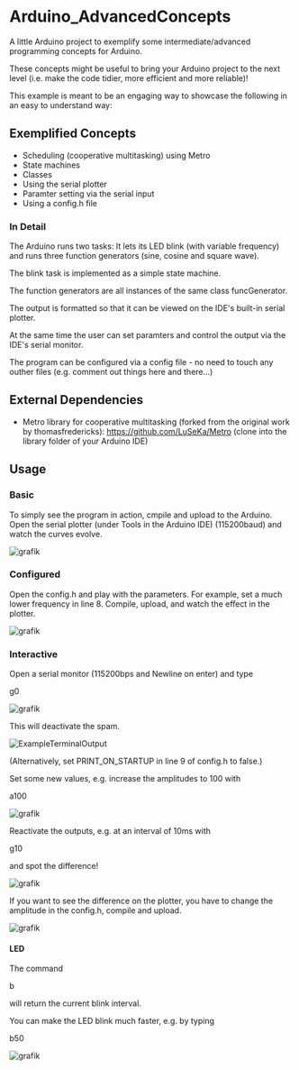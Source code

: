 # Arduino_AdvancedConcepts
A little Arduino project to exemplify some intermediate/advanced programming concepts for Arduino.

These concepts might be useful to bring your Arduino project to the next level (i.e. make the code tidier, more efficient and more reliable)!

This example is meant to be an engaging way to showcase the following in an easy to understand way:

## Exemplified Concepts
* Scheduling (cooperative multitasking) using Metro
* State machines
* Classes
* Using the serial plotter
* Paramter setting via the serial input
* Using a config.h file

### In Detail

The Arduino runs two tasks: It lets its LED blink (with variable frequency) and runs three function generators (sine, cosine and square wave).

The blink task is implemented as a simple state machine.

The function generators are all instances of the same class funcGenerator.

The output is formatted so that it can be viewed on the IDE's built-in serial plotter.

At the same time the user can set paramters and control the output via the IDE's serial monitor.

The program can be configured via a config file - no need to touch any outher files (e.g. comment out things here and there...)


## External Dependencies

* Metro library for cooperative multitasking (forked from the original work by thomasfredericks):
https://github.com/LuSeKa/Metro (clone into the library folder of your Arduino IDE)

## Usage

### Basic
To simply see the program in action, cmpile and upload to the Arduino. Open the serial plotter (under Tools in the Arduino IDE) (115200baud) and watch the curves evolve.

![grafik](https://user-images.githubusercontent.com/8363989/52767530-1a087680-302b-11e9-809c-94fbe7bd699b.png)

### Configured
Open the config.h and play with the parameters. For example, set a much lower frequency in line 8. Compile, upload, and watch the effect in the plotter.

![grafik](https://user-images.githubusercontent.com/8363989/52767603-4d4b0580-302b-11e9-8abf-f92f605308e4.png)

### Interactive
Open a serial monitor (115200bps and Newline on enter) and type

g0

![grafik](https://user-images.githubusercontent.com/8363989/52743826-35e42c00-2fdb-11e9-9d82-84106a4d4909.png)

This will deactivate the spam.

![ExampleTerminalOutput](https://user-images.githubusercontent.com/8363989/52742703-a3db2400-2fd8-11e9-93e0-5cd8025d24f4.png)

(Alternatively, set PRINT_ON_STARTUP in line 9 of config.h to false.)

Set some new values, e.g. increase the amplitudes to 100 with

a100

![grafik](https://user-images.githubusercontent.com/8363989/52742868-0c2a0580-2fd9-11e9-9d6c-cb85d7a89320.png)


Reactivate the outputs, e.g. at an interval of 10ms with

g10

and spot the difference!

![grafik](https://user-images.githubusercontent.com/8363989/52743939-7e9be500-2fdb-11e9-9e00-1c12dd019c4c.png)

If you want to see the difference on the plotter, you have to change the amplitude in the config.h, compile and upload.

![grafik](https://user-images.githubusercontent.com/8363989/52767677-84211b80-302b-11e9-8ace-94c06b5db63f.png)

#### LED
The command

b

will return the current blink interval.

You can make the LED blink much faster, e.g. by typing

b50

![grafik](https://user-images.githubusercontent.com/8363989/52746634-40ee8a80-2fe2-11e9-85d2-2476c1a4943d.png)

